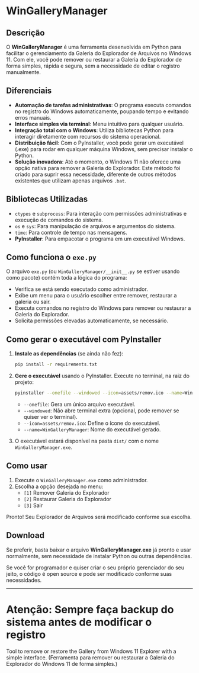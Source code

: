 # WinGalleryManager

## Descrição

O **WinGalleryManager** é uma ferramenta desenvolvida em Python para facilitar o gerenciamento da Galeria do Explorador de Arquivos no Windows 11. Com ele, você pode remover ou restaurar a Galeria do Explorador de forma simples, rápida e segura, sem a necessidade de editar o registro manualmente.

## Diferenciais

- **Automação de tarefas administrativas**: O programa executa comandos no registro do Windows automaticamente, poupando tempo e evitando erros manuais.
- **Interface simples via terminal**: Menu intuitivo para qualquer usuário.
- **Integração total com o Windows**: Utiliza bibliotecas Python para interagir diretamente com recursos do sistema operacional.
- **Distribuição fácil**: Com o PyInstaller, você pode gerar um executável (.exe) para rodar em qualquer máquina Windows, sem precisar instalar o Python.
- **Solução inovadora**: Até o momento, o Windows 11 não oferece uma opção nativa para remover a Galeria do Explorador. Este método foi criado para suprir essa necessidade, diferente de outros métodos existentes que utilizam apenas arquivos `.bat`.

## Bibliotecas Utilizadas

- `ctypes` e `subprocess`: Para interação com permissões administrativas e execução de comandos do sistema.
- `os` e `sys`: Para manipulação de arquivos e argumentos do sistema.
- `time`: Para controle de tempo nas mensagens.
- **PyInstaller**: Para empacotar o programa em um executável Windows.

## Como funciona o `exe.py`

O arquivo `exe.py` (ou `WinGalleryManager/__init__.py` se estiver usando como pacote) contém toda a lógica do programa:

- Verifica se está sendo executado como administrador.
- Exibe um menu para o usuário escolher entre remover, restaurar a galeria ou sair.
- Executa comandos no registro do Windows para remover ou restaurar a Galeria do Explorador.
- Solicita permissões elevadas automaticamente, se necessário.

## Como gerar o executável com PyInstaller

1. **Instale as dependências** (se ainda não fez):

   ```sh
   pip install -r requirements.txt
   ```

2. **Gere o executável** usando o PyInstaller. Execute no terminal, na raiz do projeto:

   ```sh
   pyinstaller --onefile --windowed --icon=assets/remov.ico --name=WinGalleryManager WinGalleryManager/__init__.py
   ```

   - `--onefile`: Gera um único arquivo executável.
   - `--windowed`: Não abre terminal extra (opcional, pode remover se quiser ver o terminal).
   - `--icon=assets/remov.ico`: Define o ícone do executável.
   - `--name=WinGalleryManager`: Nome do executável gerado.

3. O executável estará disponível na pasta `dist/` com o nome `WinGalleryManager.exe`.

## Como usar

1. Execute o `WinGalleryManager.exe` como administrador.
2. Escolha a opção desejada no menu:
   - `[1]` Remover Galeria do Explorador
   - `[2]` Restaurar Galeria do Explorador
   - `[3]` Sair

Pronto! Seu Explorador de Arquivos será modificado conforme sua escolha.

## Download

Se preferir, basta baixar o arquivo **WinGalleryManager.exe** já pronto e usar normalmente, sem necessidade de instalar Python ou outras dependências.

Se você for programador e quiser criar o seu próprio gerenciador do seu jeito, o código é open source e pode ser modificado conforme suas necessidades.

---

# **Atenção:** Sempre faça backup do sistema antes de modificar o registro

Tool to remove or restore the Gallery from Windows 11 Explorer with a simple interface. (Ferramenta para remover ou restaurar a Galeria do Explorador do Windows 11 de forma simples.)

